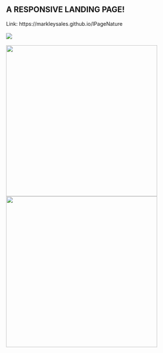 <h2>A RESPONSIVE LANDING PAGE!</h2>
<div>Link: https://markleysales.github.io/lPageNature<br><br></div>
<div float="left">
  <img src="https://user-images.githubusercontent.com/95272518/150493700-273c913f-bbc0-47d3-b22d-a148a46ba8b7.png">
  <br><br>
  <img width="412" src="https://user-images.githubusercontent.com/95272518/150493719-effd0ead-0b1a-44ca-90f2-6a6c8c6c15ce.png">
  <img width="412" src="https://user-images.githubusercontent.com/95272518/150493736-1e124126-f3ac-4c35-b2ab-f8fc98e93ade.png">
</div>
<!--test-->
